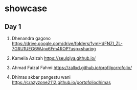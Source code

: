 # showcase

## Day 1
1. Dhenandra gagono
https://drive.google.com/drive/folders/1vmHdFNZI_ZL-7GRU1UEG6WJpx6Fm4ROP?usp=sharing

2. Kamelia Azizah 
https://seulgiya.github.io/

3. Ahmad Faizal Fahmi
https://zallxd.github.io/profilporrofolio/

4. Dhimas akbar pangestu wani
https://crazyzone2112.github.io/portofoliodhimas
